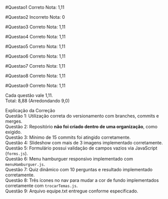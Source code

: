 #Questao1
Correto
Nota: 1,11

#Questao2
Incorreto
Nota: 0

#Questao3
Correto
Nota: 1,11

#Questao4
Correto
Nota: 1,11

#Questao5
Correto
Nota: 1,11

#Questao6
Correto
Nota: 1,11

#Questao7
Correto
Nota: 1,11

#Questao8
Correto
Nota: 1,11

#Questao9
Correto
Nota: 1,11

Cada questão vale 1,11.  
Total: 8,88 (Arredondando 9,0)

Explicação da Correção  
Questão 1: Utilização correta do versionamento com branches, commits e merges.  
Questão 2: Repositório **não foi criado dentro de uma organização**, como exigido.  
Questão 3: Mínimo de 15 commits foi atingido corretamente.  
Questão 4: Slideshow com mais de 3 imagens implementado corretamente.  
Questão 5: Formulário possui validação de campos vazios via JavaScript (`forms.js`).  
Questão 6: Menu hamburguer responsivo implementado com `menuHamburguer.js`.  
Questão 7: Quiz dinâmico com 10 perguntas e resultado implementado corretamente.  
Questão 8: Três ícones no nav para mudar a cor de fundo implementados corretamente com `trocarTemas.js`.  
Questão 9: Arquivo equipe.txt entregue conforme especificado.

